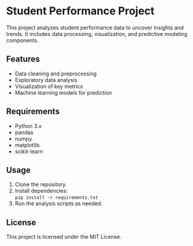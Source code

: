 # Student Performance Project

This project analyzes student performance data to uncover insights and trends. It includes data processing, visualization, and predictive modeling components.

## Features

- Data cleaning and preprocessing
- Exploratory data analysis
- Visualization of key metrics
- Machine learning models for prediction

## Requirements

- Python 3.x
- pandas
- numpy
- matplotlib
- scikit-learn

## Usage

1. Clone the repository.
2. Install dependencies:  
    `pip install -r requirements.txt`
3. Run the analysis scripts as needed.

## License

This project is licensed under the MIT License.